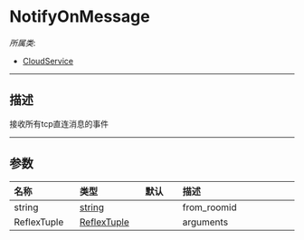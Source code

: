 # NotifyOnMessage

*所属类*:
* [CloudService](/Api/Classes/Service/CloudService.md)
------------------------------------------------------------------------------------------
## 描述

接收所有tcp直连消息的事件

------------------------------------------------------------------------------------------
## 参数

|<div style="width:100px">名称</div>|<div style="width:100px">类型</div>|<div style="width:50px">默认</div>|<div style="width:350px">描述</div>|
|:---|:---|:---|:---|
|string|[string](/Api/DataType/String.md)||from_roomid|
|ReflexTuple|[ReflexTuple](/Api/Enums/ReflexTuple.md)||arguments|
